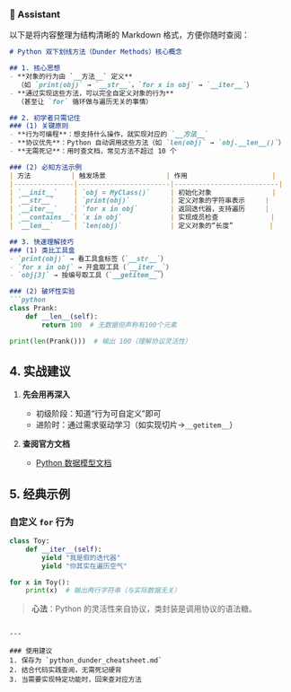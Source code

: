 ### 🤖 Assistant

以下是将内容整理为结构清晰的 Markdown 格式，方便你随时查阅：

```markdown
# Python 双下划线方法（Dunder Methods）核心概念

## 1. 核心思想
- **对象的行为由 `__方法__` 定义**  
  （如 `print(obj)` → `__str__`，`for x in obj` → `__iter__`）
- **通过实现这些方法，可以完全自定义对象的行为**  
  （甚至让 `for` 循环做与遍历无关的事情）

## 2. 初学者只需记住
### (1) 关键原则
- **行为可编程**：想支持什么操作，就实现对应的 `__方法__`
- **协议优先**：Python 自动调用这些方法（如 `len(obj)` → `obj.__len__()`）
- **无需死记**：用时查文档，常见方法不超过 10 个

### (2) 必知方法示例
| 方法          | 触发场景               | 作用                     |
|---------------|-----------------------|--------------------------|
| `__init__`    | `obj = MyClass()`     | 初始化对象               |
| `__str__`     | `print(obj)`          | 定义对象的字符串表示     |
| `__iter__`    | `for x in obj`        | 返回迭代器，支持遍历     |
| `__contains__`| `x in obj`            | 实现成员检查             |
| `__len__`     | `len(obj)`            | 定义对象的“长度”         |

## 3. 快速理解技巧
### (1) 类比工具盒
- `print(obj)` → 看工具盒标签（`__str__`）
- `for x in obj` → 开盒取工具（`__iter__`）
- `obj[3]` → 按编号取工具（`__getitem__`）

### (2) 破坏性实验
```python
class Prank:
    def __len__(self):
        return 100  # 无数据但声称有100个元素

print(len(Prank()))  # 输出 100（理解协议灵活性）
```

## 4. 实战建议
1. **先会用再深入**  
   - 初级阶段：知道“行为可自定义”即可
   - 进阶时：通过需求驱动学习（如实现切片→`__getitem__`）

2. **查阅官方文档**  
   - [Python 数据模型文档](https://docs.python.org/3/reference/datamodel.html)

## 5. 经典示例
### 自定义 `for` 行为
```python
class Toy:
    def __iter__(self):
        yield "我是假的迭代器"
        yield "你其实在遍历空气"

for x in Toy():
    print(x)  # 输出两行字符串（与实际数据无关）
```

> **心法**：Python 的灵活性来自协议，类封装是调用协议的语法糖。
```

---

### 使用建议
1. 保存为 `python_dunder_cheatsheet.md`
2. 结合代码实践查阅，无需死记硬背
3. 当需要实现特定功能时，回来查对应方法
